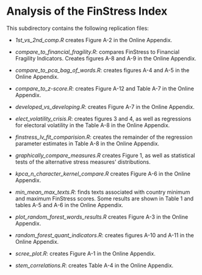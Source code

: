 Analysis of the FinStress Index
===============================

This subdirectory contains the following replication files:

-   *1st_vs_2nd_comp.R* creates Figure A-2 in the Online Appendix.

-   *compare_to_financial_fragility.R*: compares FinStress to Financial Fragility Indicators. Creates figures A-8 and A-9 in the Online Appendix.

-   *compare_to_pca_bag_of_words.R*: creates figures A-4 and A-5 in the Online Appendix.

-   *compare_to_z-score.R*: creates Figure A-12 and Table A-7 in the Online Appendix.

-   *developed_vs_developing.R*: creates Figure A-7 in the Online Appendix.

-   *elect_volatility_crisis.R*: creates figures 3 and 4, as well as regressions for electoral volatility in the Table A-8 in the Online Appendix.

-   *finstress_lv_fit_comparision.R*: creates the remainder of the regression parameter estimates in Table A-8 in the Online Appendix.

-   *graphically_compare_measures.R* creates Figure 1, as well as statistical tests of the alternative stress measures' distributions.

-   *kpca_n_character_kernel_compare.R* creates Figure A-6 in the Online Appendix.

-   *min_mean_max_texts.R*: finds texts associated with country minimum and maximum FinStress scores. Some results are shown in Table 1 and tables A-5 and A-6 in the Online Appendix.

-   *plot_random_forest_words_results.R* creates Figure A-3 in the Online Appendix.

-   *random_forest_quant_indicators.R*: creates figures A-10 and A-11 in the Online Appendix.

-   *scree_plot.R*: creates Figure A-1 in the Online Appendix.

-   *stem_correlations.R*: creates Table A-4 in the Online Appendix.
